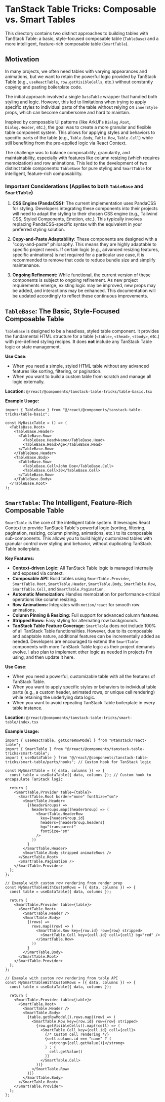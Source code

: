 # TanStack Table Tricks: Composable vs. Smart Tables

This directory contains two distinct approaches to building tables with TanStack Table: a basic, style-focused composable table (`TableBase`) and a more intelligent, feature-rich composable table (`SmartTable`).

## Motivation

In many projects, we often need tables with varying appearances and animations, but we want to retain the powerful logic provided by TanStack Table (e.g., `useReactTable`, `row.getVisibleCells`, etc.) without constantly copying and pasting boilerplate code.

The initial approach involved a single `DataTable` wrapper that handled both styling and logic. However, this led to limitations when trying to apply specific styles to individual parts of the table without relying on `innerStyle` props, which can become cumbersome and hard to maintain.

Inspired by composable UI patterns (like ArkUI's `Dialog.Root`, `Dialog.Header`, etc.), the goal was to create a more granular and flexible table component system. This allows for applying styles and behaviors to specific parts of the table (e.g., `Table.Body`, `Table.Row`, `Table.Cell`) while still benefiting from the pre-applied logic via React Context.

The challenge was to balance composability, granularity, and maintainability, especially with features like column resizing (which requires memoization) and row animations. This led to the development of two distinct table components: `TableBase` for pure styling and `SmartTable` for intelligent, feature-rich composability.

### Important Considerations (Applies to both `TableBase` and `SmartTable`)

1.  **CSS Engine (PandaCSS):** The current implementation uses PandaCSS for styling. Developers integrating these components into their projects will need to adapt the styling to their chosen CSS engine (e.g., Tailwind CSS, Styled Components, Emotion, etc.). This typically involves replacing PandaCSS-specific syntax with the equivalent in your preferred styling solution.

2.  **Copy-and-Paste Adaptability:** These components are designed with a "copy-and-paste" philosophy. This means they are highly adaptable to specific project needs. If certain logic (e.g., advanced resizing features, specific animations) is not required for a particular use case, it is recommended to remove that code to reduce bundle size and simplify maintenance.

3.  **Ongoing Refinement:** While functional, the current version of these components is subject to ongoing refinement. As new project requirements emerge, existing logic may be improved, new props may be added, and interactions may be enhanced. This documentation will be updated accordingly to reflect these continuous improvements.

## `TableBase`: The Basic, Style-Focused Composable Table

`TableBase` is designed to be a headless, styled table component. It provides the fundamental HTML structure for a table (`<table>`, `<thead>`, `<tbody>`, etc.) with pre-defined styling recipes. It does **not** include any TanStack Table logic or state management.

**Use Case:**

- When you need a simple, styled HTML table without any advanced features like sorting, filtering, or pagination.
- When you want to build a custom table from scratch and manage all logic externally.

**Location:**
`@/react/@components/tanstack-table-tricks/table-basic.tsx`

**Example Usage:**

```tsx
import { TableBase } from "@/react/@components/tanstack-table-tricks/table-basic";

const MyBasicTable = () => (
  <TableBase.Root>
    <TableBase.Header>
      <TableBase.Row>
        <TableBase.Head>Name</TableBase.Head>
        <TableBase.Head>Age</TableBase.Head>
      </TableBase.Row>
    </TableBase.Header>
    <TableBase.Body>
      <TableBase.Row>
        <TableBase.Cell>John Doe</TableBase.Cell>
        <TableBase.Cell>30</TableBase.Cell>
      </TableBase.Row>
    </TableBase.Body>
  </TableBase.Root>
);
```

## `SmartTable`: The Intelligent, Feature-Rich Composable Table

`SmartTable` is the core of the intelligent table system. It leverages React Context to provide TanStack Table's powerful logic (sorting, filtering, pagination, resizing, column pinning, animations, etc.) to its composable sub-components. This allows you to build highly customized tables with granular control over styling and behavior, without duplicating TanStack Table boilerplate.

**Key Features:**

- **Context-driven Logic:** All TanStack Table logic is managed internally and exposed via context.
- **Composable API:** Build tables using `SmartTable.Provider`, `SmartTable.Root`, `SmartTable.Header`, `SmartTable.Body`, `SmartTable.Row`, `SmartTable.Cell`, and `SmartTable.Pagination`.
- **Automatic Memoization:** Handles memoization for performance-critical operations like column resizing.
- **Row Animations:** Integrates with `motion/react` for smooth row animations.
- **Column Pinning & Resizing:** Full support for advanced column features.
- **Stripped Rows:** Easy styling for alternating row backgrounds.
- **TanStack Table Feature Coverage:** `SmartTable` does not include 100% of all TanStack Table functionalities. However, due to its composable and adaptable nature, additional features can be incrementally added as needed. Developers are encouraged to extend the `SmartTable` components with more TanStack Table logic as their project demands evolve. I also plan to implement other logic as needed in projects I'm using, and then update it here.

**Use Case:**

- When you need a powerful, customizable table with all the features of TanStack Table.
- When you want to apply specific styles or behaviors to individual table parts (e.g., a custom header, animated rows, or unique cell rendering) while retaining the underlying data logic.
- When you want to avoid repeating TanStack Table boilerplate in every table instance.

**Location:**
`@/react/@components/tanstack-table-tricks/smart-table/index.tsx`

**Example Usage:**

```tsx
import { useReactTable, getCoreRowModel } from "@tanstack/react-table";
import { SmartTable } from "@/react/@components/tanstack-table-tricks/smart-table";
import { useDataTable } from "@/react/@components/tanstack-table-tricks/smart-table/parts/hooks"; // Custom hook for TanStack logic

const MySmartTable = ({ data, columns }) => {
  const table = useDataTable({ data, columns }); // Custom hook to encapsulate TanStack logic

  return (
    <SmartTable.Provider table={table}>
      <SmartTable.Root border="none" fontSize="sm">
        <SmartTable.Header>
          {(headerGroups) =>
            headerGroups.map((headerGroup) => (
              <SmartTable.HeaderRow
                key={headerGroup.id}
                headers={headerGroup.headers}
                bg="transparent"
                fontSize="sm"
              />
            ))
          }
        </SmartTable.Header>
        <SmartTable.Body stripped animateRows />
      </SmartTable.Root>
      <SmartTable.Pagination />
    </SmartTable.Provider>
  );
};

// Example with custom row rendering from render prop
const MySmartTableWithCustomRows = ({ data, columns }) => {
  const table = useDataTable({ data, columns });

  return (
    <SmartTable.Provider table={table}>
      <SmartTable.Root>
        <SmartTable.Header />
        <SmartTable.Body>
          {(rows) =>
            rows.map((row) => (
              <SmartTable.Row key={row.id} row={row} stripped>
                <SmartTable.Cell key={cell.id} cell={cell} bg="red" />
              </SmartTable.Row>
            ))
          }
        </SmartTable.Body>
      </SmartTable.Root>
    </SmartTable.Provider>
  );
};

// Example with custom row rendering from table API
const MySmartTableWithCustomRows = ({ data, columns }) => {
  const table = useDataTable({ data, columns });

  return (
    <SmartTable.Provider table={table}>
      <SmartTable.Root>
        <SmartTable.Header />
        <SmartTable.Body>
          {table.getRowModel().rows.map((row) => (
            <SmartTable.Row key={row.id} row={row} stripped>
              {row.getVisibleCells().map((cell) => (
                <SmartTable.Cell key={cell.id} cell={cell}>
                  {/* Custom cell rendering */}
                  {cell.column.id === "name" ? (
                    <strong>{cell.getValue()}</strong>
                  ) : (
                    cell.getValue()
                  )}
                </SmartTable.Cell>
              ))}
            </SmartTable.Row>
          ))}
        </SmartTable.Body>
      </SmartTable.Root>
    </SmartTable.Provider>
  );
};
```
